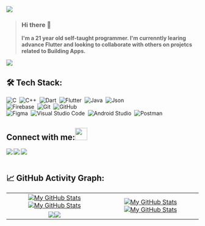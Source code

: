 <!-- Hi there 👋 -->

<!-- - 👋 Hi, I’m Mohil Thummar
- 👀 I’m interested in flutter and dart
- 🌱 I’m currently learning advance flutter
- 💞️ I’m looking to collaborate on open source projects
- 📫 How to reach me @sq.mohil@gmail.com -->

![](./Cover/Cover.jpg)

> ### Hi there 👋
> <b>I'm a 21 year old self-taught programmer. I'm currenntly learing advance Flutter and looking to collaborate with others on projetcs related to Building Apps.</b>

![](https://komarev.com/ghpvc/?username=MohilSQr&color=lightgrey)

## 🛠️ Tech Stack:
![C](https://img.shields.io/badge/-C-555?style=flat&logo=C&logoColor=A8B9CC)&nbsp;
![C++](https://img.shields.io/badge/-C++-555?style=flat&logo=C%2B%2B&logoColor=fff)&nbsp;
![Dart](https://img.shields.io/badge/-Dart-555?style=flat&logo=Dart&logoColor=2BB1EE)&nbsp;
![Flutter](https://img.shields.io/badge/-Flutter-555?style=flat&logo=Flutter&logoColor=5CC3F0)&nbsp;
![Java](https://img.shields.io/badge/-Java-555?style=flat&logo=Java&logoColor=FFA518)&nbsp;
![Json](https://img.shields.io/badge/-Json-555?style=flat&logo=Json)&nbsp;\
![Firebase](https://img.shields.io/badge/-Firebase-555?style=flat&logo=Firebase&logoColor=FFBF00)&nbsp;
![Git](https://img.shields.io/badge/-Git-555?style=flat&logo=git)&nbsp;
![GitHub](https://img.shields.io/badge/-GitHub-555?style=flat&logo=github)&nbsp;\
![Figma](https://img.shields.io/badge/-Figma-555?style=flat&logo=figma)&nbsp;
![Visual Studio Code](https://img.shields.io/badge/-Visual%20Studio%20Code-555?style=flat&logo=visual-studio-code&logoColor=007ACC)&nbsp;
![Android Studio](https://img.shields.io/badge/-Android%20Studio-555?style=flat&logo=android%20studio)&nbsp;
![Postman](https://img.shields.io/badge/-Postman-555?style=flat&logo=Postman&logoColor=FF5F1F)&nbsp;


## Connect with me:<img src="https://github.com/TheDudeThatCode/TheDudeThatCode/blob/master/Assets/Handshake.gif" height="32px">
<a href="https://www.linkedin.com/in/mohil-thummar-2442a0214/" target="blank" >
  <img align="left"  src="https://img.shields.io/badge/-Linkedin-555?style=flat&logo=Linkedin" />
  </a>
  <a href="mailto:sq.mohil@gmail.com">
  <img align="left"  src="https://img.shields.io/badge/-Gmail-555?style=flat&logo=Gmail" />
  </a>
  <a href="https://www.instagram.com/mr__mohil/">
    <img align="left"  src="https://img.shields.io/badge/-Instagram-555?style=flat&logo=Instagram" />
  </a>
  <br>
  <br>  
  
## 📈 GitHub Activity Graph:
<table>
    <tr>
        <td align="center"><a href="https://github.com/MohilSQ#gh-light-mode-only"><img src="https://github-readme-stats.vercel.app/api?username=MohilSQ&show_icons=true&theme=default&include_all_commits=true#gh-light-mode-only" alt="My GitHub Stats"/></a><a href="https://github.com/MohilSQ#gh-dark-mode-only"><img src="https://github-readme-stats.vercel.app/api?username=MohilSQ&show_icons=true&theme=tokyonight&include_all_commits=true#gh-dark-mode-only" alt="My GitHub Stats"/></a></td>
        <td rowspan="2" align="center"><a href="https://github.com/MohilSQ#gh-light-mode-only"><img src="https://github-readme-stats.vercel.app/api/top-langs/?username=MohilSQ&theme=default&langs_count=8#gh-light-mode-only" alt="My GitHub Stats"/></a><a href="https://github.com/MohilSQ#gh-dark-mode-only"><img src="https://github-readme-stats.vercel.app/api/top-langs/?username=MohilSQ&theme=tokyonight&langs_count=8#gh-dark-mode-only" alt="My GitHub Stats"/></a></td>
    </tr>
    <tr>
        <td align="center"><a href="https://github.com/MohilSQ#gh-light-mode-only"><img src="https://github-readme-streak-stats.herokuapp.com/?user=MohilSQ&theme=default"/></a><a href="https://github.com/MohilSQ#gh-dark-mode-only"><img src="https://github-readme-streak-stats.herokuapp.com/?user=MohilSQ&theme=tokyonight"/></a></td>
    </tr>
</table>


<!--
**vishwas-kr/vishwas-kr** is a ✨ _special_ ✨ repository because its `README.md` (this file) appears on your GitHub profile.
Here are some ideas to get you started:
- 🔭 I’m currently working on ...
- 🌱 I’m currently learning ...
- 👯 I’m looking to collaborate on ...
- 🤔 I’m looking for help with ...
- 💬 Ask me about ...
- 📫 How to reach me: ...
- 😄 Pronouns: ...
- ⚡ Fun fact: ...
-->
